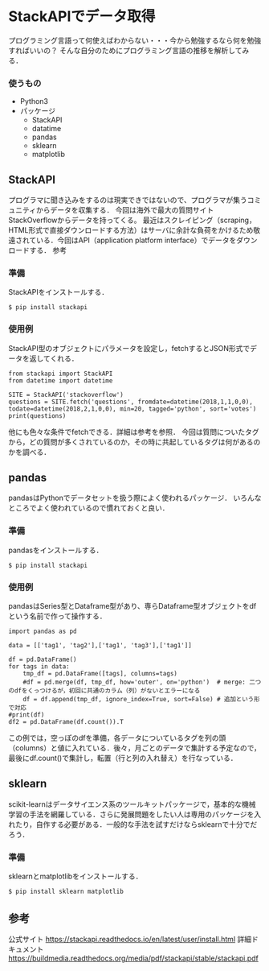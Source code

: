# StackAPIでデータ取得
プログラミング言語って何使えばわからない・・・今から勉強するなら何を勉強すればいいの？
そんな自分のためにプログラミング言語の推移を解析してみる．

### 使うもの
* Python3
* パッケージ
    * StackAPI
    * datatime
    * pandas
    * sklearn
    * matplotlib

## StackAPI
プログラマに聞き込みをするのは現実できではないので、プログラマが集うコミュニティからデータを収集する．
今回は海外で最大の質問サイトStackOverflowからデータを持ってくる。
最近はスクレイピング（scraping，HTML形式で直接ダウンロードする方法）はサーバに余計な負荷をかけるため敬遠されている．今回はAPI（application platform interface）でデータをダウンロードする．
参考


### 準備
StackAPIをインストールする．
```bash:
$ pip install stackapi
```

### 使用例
StackAPI型のオブジェクトにパラメータを設定し，fetchするとJSON形式でデータを返してくれる．
```python:
from stackapi import StackAPI
from datetime import datetime

SITE = StackAPI('stackoverflow')
questions = SITE.fetch('questions', fromdate=datetime(2018,1,1,0,0), todate=datetime(2018,2,1,0,0), min=20, tagged='python', sort='votes')
print(questions)
```
他にも色々な条件でfetchできる．詳細は参考を参照．
今回は質問についたタグから，どの質問が多くされているのか，その時に共起しているタグは何があるのかを調べる．

## pandas
pandasはPythonでデータセットを扱う際によく使われるパッケージ．
いろんなところでよく使われているので慣れておくと良い．

### 準備
pandasをインストールする．
```bash:
$ pip install stackapi
```

### 使用例
pandasはSeries型とDataframe型があり、専らDataframe型オブジェクトをdfという名前で作って操作する．
```python:
import pandas as pd

data = [['tag1', 'tag2'],['tag1', 'tag3'],['tag1']]

df = pd.DataFrame()
for tags in data:
    tmp_df = pd.DataFrame([tags], columns=tags)
    #df = pd.merge(df, tmp_df, how='outer', on='python')  # merge: 二つのdfをくっつけるが，初回に共通のカラム（列）がないとエラーになる
    df = df.append(tmp_df, ignore_index=True, sort=False) # 追加という形で対応
#print(df)
df2 = pd.DataFrame(df.count()).T
```
この例では，空っぽのdfを準備，各データについているタグを列の頭（columns）と値に入れている．後々，月ごとのデータで集計する予定なので，最後にdf.count()で集計し，転置（行と列の入れ替え）を行なっている．


## sklearn
scikit-learnはデータサイエンス系のツールキットパッケージで，基本的な機械学習の手法を網羅している．さらに発展問題をしたい人は専用のパッケージを入れたり，自作する必要がある．一般的な手法を試すだけならsklearnで十分でだろう．

### 準備
sklearnとmatplotlibをインストールする．
```bash:
$ pip install sklearn matplotlib
```


## 参考
公式サイト
https://stackapi.readthedocs.io/en/latest/user/install.html
詳細ドキュメント
https://buildmedia.readthedocs.org/media/pdf/stackapi/stable/stackapi.pdf
